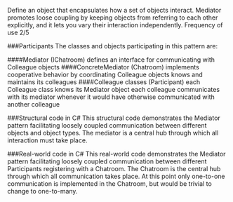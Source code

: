 Define an object that encapsulates how a set of objects interact. Mediator promotes loose coupling by keeping objects from referring to each other explicitly, and it lets you vary their interaction independently.
Frequency of use 2/5

###Participants
The classes and objects participating in this pattern are:

####Mediator  (IChatroom)
defines an interface for communicating with Colleague objects
####ConcreteMediator  (Chatroom)
implements cooperative behavior by coordinating Colleague objects
knows and maintains its colleagues
####Colleague classes  (Participant)
each Colleague class knows its Mediator object
each colleague communicates with its mediator whenever it would have otherwise communicated with another colleague




###Structural code in C#
This structural code demonstrates the Mediator pattern facilitating loosely coupled communication between different objects and object types. The mediator is a central hub through which all interaction must take place.

###Real-world code in C#
This real-world code demonstrates the Mediator pattern facilitating loosely coupled communication between different Participants registering with a Chatroom. The Chatroom is the central hub through which all communication takes place. At this point only one-to-one communication is implemented in the Chatroom, but would be trivial to change to one-to-many.
